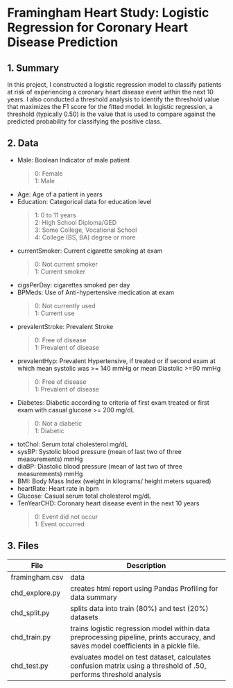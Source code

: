 # Framingham Heart Study: Logistic Regression for Coronary Heart Disease Prediction

## 1. Summary
In this project, I constructed a logistic regression model to classify patients at risk of experiencing a coronary heart disease event within the next 10 years. I also conducted a threshold analysis to identify the threshold value that maximizes the F1 score for the fitted model. In logistic regression, a threshold (typically 0.50) is the value that is used to compare against the predicted probability for classifying the positive class. 

## 2. Data
* Male: Boolean Indicator of male patient
  > 0: Female \
  > 1: Male
* Age: Age of a patient in years
* Education: Categorical data for education level
  > 1: 0 to 11 years \
  > 2: High School Diploma/GED \
  > 3: Some College, Vocational School \
  > 4: College (BS, BA) degree or more
* currentSmoker: Current cigarette smoking at exam
  > 0: Not current smoker \
  > 1: Current smoker
* cigsPerDay: cigarettes smoked per day
* BPMeds: Use of Anti-hypertensive medication at exam
  > 0: Not currently used \
  > 1: Current use
* prevalentStroke: Prevalent Stroke
  > 0: Free of disease \
  > 1: Prevalent of disease
* prevalentHyp: Prevalent Hypertensive, if treated or if second exam at which mean systolic was >= 140 mmHg or mean Diastolic >=90 mmHg
  > 0: Free of disease \
  > 1: Prevalent of disease
* Diabetes: Diabetic according to criteria of first exam treated or first exam with casual glucose >= 200 mg/dL
  > 0: Not a diabetic \
  > 1: Diabetic
* totChol: Serum total cholesterol mg/dL
* sysBP: Systolic blood pressure (mean of last two of three measurements) mmHg
* diaBP: Diastolic blood pressure (mean of last two of three measurements) mmHg
* BMI: Body Mass Index (weight in kilograms/ height meters squared)
* heartRate: Heart rate in bpm
* Glucose: Casual serum total cholesterol mg/dL
* TenYearCHD: Coronary heart disease event in the next 10 years
  > 0: Event did not occur \
  > 1: Event occurred

## 3. Files

File            | Description
----------------|-----------------
framingham.csv  | data
chd_explore.py  | creates html report using Pandas Profiling for data summary
chd_split.py    | splits data into train (80%) and test (20%) datasets 
chd_train.py    | trains logistic regression model within data preprocessing pipeline, prints accuracy, and saves model coefficients in a pickle file.  
chd_test.py     | evaluates model on test dataset, calculates confusion matrix using a threshold of .50, performs threshold analysis

